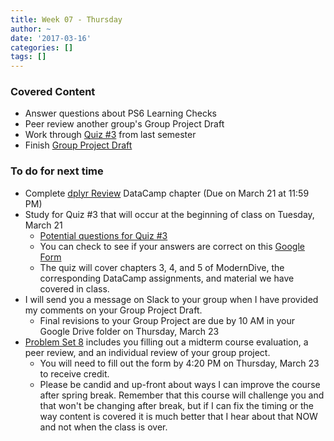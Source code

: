 ```yaml
---
title: Week 07 - Thursday
author: ~
date: '2017-03-16'
categories: []
tags: []
---
```


### Covered Content
- Answer questions about PS6 Learning Checks
- Peer review another group's Group Project Draft
- Work through [Quiz #3](Quiz3-individual.pdf) from last semester
- Finish [Group Project Draft](../../../../group_project_outline/index.html)

### To do for next time
- Complete [dplyr Review](https://campus.datacamp.com/courses/effective-data-storytelling-using-the-tidyverse/dplyr-review-8) DataCamp chapter (Due on March 21 at 11:59 PM)
- Study for Quiz #3 that will occur at the beginning of class on Tuesday, March 21
  - [Potential questions for Quiz #3](https://docs.google.com/document/d/1XuGwrSX6OJehSDoYtQqDpUhjRzFzul-yarbMC3EaGig/edit?usp=sharing)
  - You can check to see if your answers are correct on this [Google Form](https://goo.gl/forms/ui9gMLkrXgsQwv733)
  - The quiz will cover chapters 3, 4, and 5 of ModernDive, the corresponding DataCamp assignments, and material we have covered in class.
- I will send you a message on Slack to your group when I have provided my comments on your Group Project Draft.
  - Final revisions to your Group Project are due by 10 AM in your Google Drive folder on Thursday, March 23
- [Problem Set 8](https://goo.gl/forms/tCBFF7cuMbYgPIyb2) includes you filling out a midterm course evaluation, a peer review, and an individual review of your group project.
  - You will need to fill out the form by 4:20 PM on Thursday, March 23 to receive credit.  
  - Please be candid and up-front about ways I can improve the course after spring break.  Remember that this course will challenge you and that won't be changing after break, but if I can fix the timing or the way content is covered it is much better that I hear about that NOW and not when the class is over.